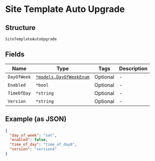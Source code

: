 
# Site Template Auto Upgrade

## Structure

`SiteTemplateAutoUpgrade`

## Fields

| Name | Type | Tags | Description |
|  --- | --- | --- | --- |
| `DayOfWeek` | [`*models.DayOfWeekEnum`](../../doc/models/day-of-week-enum.md) | Optional | - |
| `Enabled` | `*bool` | Optional | - |
| `TimeOfDay` | `*string` | Optional | - |
| `Version` | `*string` | Optional | - |

## Example (as JSON)

```json
{
  "day_of_week": "sat",
  "enabled": false,
  "time_of_day": "time_of_day8",
  "version": "version4"
}
```

